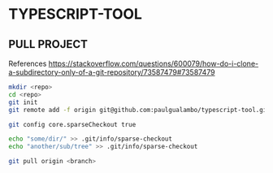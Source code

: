 # TYPESCRIPT-TOOL

## PULL PROJECT

References
<https://stackoverflow.com/questions/600079/how-do-i-clone-a-subdirectory-only-of-a-git-repository/73587479#73587479>

```sh
mkdir <repo>
cd <repo>
git init
git remote add -f origin git@github.com:paulgualambo/typescript-tool.git

git config core.sparseCheckout true

echo "some/dir/" >> .git/info/sparse-checkout
echo "another/sub/tree" >> .git/info/sparse-checkout

git pull origin <branch>
```
